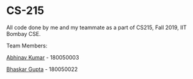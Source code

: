 # CS-215
All code done by me and my teammate as a part of CS215, Fall 2019, IIT Bombay CSE.

Team Members:

[Abhinav Kumar](https://www.cse.iitb.ac.in/~abhinavkumar/) - 180050003

[Bhaskar Gupta](https://www.cse.iitb.ac.in/~bhaskargupta) - 180050022
